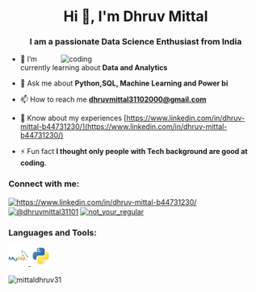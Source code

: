 <h1 align="center">Hi 👋, I'm Dhruv Mittal</h1>
<h3 align="center">I am a passionate Data Science Enthusiast from India</h3>

<img align="right" alt="coding" width="400" src="https://media2.giphy.com/media/qgQUggAC3Pfv687qPC/giphy.gif?cid=ecf05e47hr3be1t6aavszvb9vbp4zcgn2rb5t38jbd3b2hql&ep=v1_gifs_search&rid=giphy.gif&ct=g">

- 🌱 I’m currently learning about **Data and Analytics**

- 💬 Ask me about **Python,SQL, Machine Learning and Power bi**

- 📫 How to reach me **dhruvmittal31102000@gmail.com**

- 📄 Know about my experiences [https://www.linkedin.com/in/dhruv-mittal-b44731230/](https://www.linkedin.com/in/dhruv-mittal-b44731230/)

- ⚡ Fun fact **I thought only people with Tech background are good at coding.**

<h3 align="left">Connect with me:</h3>
<p align="left">
<a href="https://linkedin.com/in/dhruv-mittal-b44731230/" target="blank"><img align="center" src="https://raw.githubusercontent.com/rahuldkjain/github-profile-readme-generator/master/src/images/icons/Social/linked-in-alt.svg" alt="https://www.linkedin.com/in/dhruv-mittal-b44731230/" height="30" width="40" /></a>
<a href="https://www.hackerrank.com/dhruvmittal31101" target="blank"><img align="center" src="https://raw.githubusercontent.com/rahuldkjain/github-profile-readme-generator/master/src/images/icons/Social/hackerrank.svg" alt="@dhruvmittal31101" height="30" width="40" /></a>
<a href="https://www.leetcode.com/not_your_regular" target="blank"><img align="center" src="https://raw.githubusercontent.com/rahuldkjain/github-profile-readme-generator/master/src/images/icons/Social/leet-code.svg" alt="not_your_regular" height="30" width="40" /></a>
</p>

<h3 align="left">Languages and Tools:</h3>
<p align="left"> <a href="https://www.mysql.com/" target="_blank" rel="noreferrer"> <img src="https://raw.githubusercontent.com/devicons/devicon/master/icons/mysql/mysql-original-wordmark.svg" alt="mysql" width="40" height="40"/> </a> <a href="https://www.python.org" target="_blank" rel="noreferrer"> <img src="https://raw.githubusercontent.com/devicons/devicon/master/icons/python/python-original.svg" alt="python" width="40" height="40"/> </a> </p>

<p><img align="center" src="https://github-readme-stats.vercel.app/api/top-langs?username=mittaldhruv31&show_icons=true&locale=en&layout=compact" alt="mittaldhruv31" /></p>
